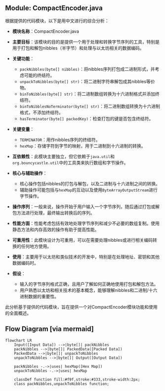 ## Module: CompactEncoder.java
根据提供的代码模块，以下是用中文进行的综合分析：

- **模块名称**：CompactEncoder.java

- **主要目标**：该模块的目的是提供一个用于处理和转换字节序列的工具，特别是用于打包和解包nibbles（半字节）和处理与以太坊相关的数据编码。

- **关键功能**：
  - `packNibbles(byte[] nibbles)`：将nibbles序列打包成二进制形式，并考虑可能的终结符。
  - `unpackToNibbles(byte[] str)`：将二进制字符串解包成其nibbles等价物。
  - `binToNibbles(byte[] str)`：将二进制数组转换为十六进制格式并添加终结符。
  - `binToNibblesNoTerminator(byte[] str)`：将二进制数组转换为十六进制格式，不添加终结符。
  - `hasTerminator(byte[] packedKey)`：检查打包的键是否包含终结符。

- **关键变量**：
  - `TERMINATOR`：用作nibbles序列的终结符。
  - `hexMap`：存储字符到字节的映射，用于二进制到十六进制的转换。

- **互依赖性**：此模块主要独立，但它依赖于`java.util`和`org.bouncycastle.util`中的工具类来执行数组和字节操作。

- **核心与辅助操作**：
  - 核心操作包括nibbles的打包与解包，以及二进制与十六进制之间的转换。
  - 辅助操作可能包括与`hexMap`的互动以及使用`ByteArrayOutputStream`进行字节操作。

- **操作序列**：一般来说，操作开始于用户输入一个字节序列，随后通过打包或解包方法进行处理，最终输出转换后的序列。

- **性能方面**：性能考虑包括有效地处理字节序列和减少不必要的数组复制。使用静态方法和内存高效的操作有助于提高性能。

- **可重用性**：此模块设计为可重用，可以在需要处理nibbles或进行相关编码转换的任何地方使用。

- **使用**：主要用于以太坊和类似技术的开发中，特别是在处理地址、密钥和其他数据编码时。

- **假设**：
  - 输入的字节序列格式正确，且用户了解如何正确地使用打包和解包方法。
  - 用户熟悉以太坊和相关技术的基本概念，能够理解nibbles和二进制/十六进制数据的重要性。

此分析基于提供的代码模块，旨在提供一个对CompactEncoder模块功能和使用的全面概述。
## Flow Diagram [via mermaid]
```mermaid
flowchart LR
    Input([Input Data]) -->|byte[]| packNibbles
    packNibbles -->|byte[]| PackedData([Packed Data])
    PackedData -->|byte[]| unpackToNibbles
    unpackToNibbles -->|byte[]| Output([Output Data])
    
    packNibbles -.->|uses| hexMap([Hex Map])
    unpackToNibbles -.->|uses| hexMap
    
    classDef function fill:#f9f,stroke:#333,stroke-width:2px;
    class packNibbles,unpackToNibbles function;
```
